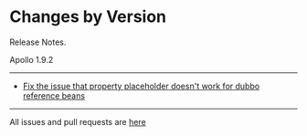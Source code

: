 Changes by Version
==================
Release Notes.

Apollo 1.9.2

------------------
* [Fix the issue that property placeholder doesn't work for dubbo reference beans](https://github.com/apolloconfig/apollo/pull/4161)

------------------
All issues and pull requests are [here](https://github.com/apolloconfig/apollo/milestone/10?closed=1)
